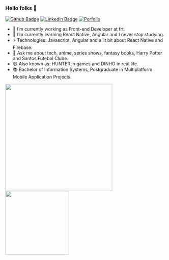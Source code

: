 ### Hello folks 👋

[![Github Badge](https://img.shields.io/badge/-Github-000?style=for-the-badge&logo=Github&logoColor=white&link=https://github.com/edsoncamargo/)](https://github.com/edsoncamargo/)
[![Linkedin Badge](https://img.shields.io/badge/-LinkedIn-blue?style=for-the-badge&logo=Linkedin&logoColor=white&link=https://www.linkedin.com/in/edsoncmenezes/)](https://www.linkedin.com/in/edsoncmenezes/)
[![Porfolio](https://img.shields.io/website?label=dev&style=for-the-badge&up_color=c62338&up_message=Portfolio&url=https%3A%2F%2Fedsoncamargo.dev%2F%23%2F&link=https:https://edsoncamargo.dev/#/)](https://edsoncamargo.dev/#/)

- 🔭 I’m currently working as Front-end Developer at frt.
- 🌱 I’m currently learning React Native, Angular and I never stop studying.
- ⚡ Technologies: Javascript, Angular and a lit bit about React Native and Firebase.
- 💬 Ask me about tech, anime, series shows, fantasy books, Harry Potter and Santos Futebol Clube.
- 😄 Also known as: HUNTER in games and DINHO in real life.
- 📚 Bachelor of Information Systems, Postgraduate in Multiplatform Mobile Application Projects.

<a href="https://github.com/anuraghazra/github-readme-stats">
  <img width=336 align="center" src="https://github-readme-stats.vercel.app/api/wakatime?username=edsoncamargo&theme=github_dark&show_icons=true&card_width=320" />
</a>
<a href="https://github.com/anuraghazra/convoychat">
 <img height=200 align="center" src="https://github-readme-stats.vercel.app/api/top-langs?username=anuraghazra&layout=compact&langs_count=8&card_width=320&theme=github_dark" />
</a>
